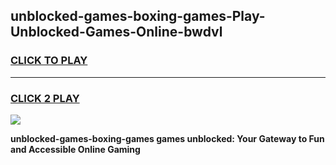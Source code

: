 
## unblocked-games-boxing-games-Play-Unblocked-Games-Online-bwdvl
<h3>
<a href="https://premium76.site?title=unblocked-games-boxing-games&ref=25A">CLICK TO PLAY</a></h3>
<hr>

<h3>
<a href="https://premium76.site?title=unblocked-games-boxing-games&ref=25A">CLICK 2 PLAY</a>
  
</h3>

<a href="https://premium76.site?title=unblocked-games-boxing-games&ref=25A"><img src="https://clearcache.store/games.png"></a>


**unblocked-games-boxing-games games unblocked: Your Gateway to Fun and Accessible Online Gaming**
